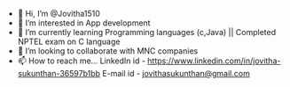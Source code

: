 - 👋 Hi, I’m @Jovitha1510
- 👀 I’m interested in App development
- 🌱 I’m currently learning Programming languages (c,Java) || Completed NPTEL exam on C language
- 💞️ I’m looking to collaborate with MNC companies
- 📫 How to reach me...
LinkedIn id - https://www.linkedin.com/in/jovitha-sukunthan-36597b1bb
E-mail id - jovithasukunthan@gmail.com
<!---
Jovitha1510/Jovitha1510 is a ✨ special ✨ repository because its `README.md` (this file) appears on your GitHub profile.
You can click the Preview link to take a look at your changes.
--->

